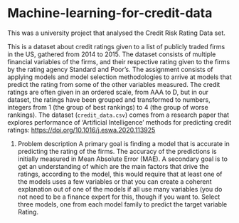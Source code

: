# Machine-learning-for-credit-data

This was a university project that analysed the Credit Risk Rating Data set. 

This is a dataset about credit ratings given to
a list of publicly traded firms in the US, gathered from 2014 to 2015. The dataset consists of
multiple financial variables of the firms, and their respective rating given to the firms by the
rating agency Standard and Poor’s.
The assignment consists of applying models and model selection methodologies to arrive at
models that predict the rating from some of the other variables measured.
The credit ratings are often given in an ordered scale, from AAA to D, but in our dataset, the
ratings have been grouped and transformed to numbers, integers from 1 (the group of best
rankings) to 4 (the group of worse rankings).
The dataset (`credit_data.csv`) comes from a research paper that explores performance of
‘Artificial Intelligence’ methods for predicting credit ratings:
https://doi.org/10.1016/j.eswa.2020.113925

1. Problem description
A primary goal is finding a model that is accurate in predicting the rating of the firms. The
accuracy of the predictions is initially measured in Mean Absolute Error (MAE).
A secondary goal is to get an understanding of which are the main factors that drive the
ratings, according to the model, this would require that at least one of the models uses a
few variables or that you can create a coherent explanation out of one of the models if all
use many variables (you do not need to be a finance expert for this, though if you want to.
Select three models, one from each model family to predict the target variable Rating.

